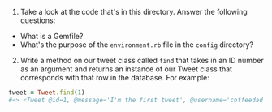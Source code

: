 1. Take a look at the code that's in this directory. Answer the following questions:
  * What is a Gemfile?
  * What's the purpose of the `environment.rb` file in the `config` directory?
  
2. Write a method on our tweet class called `find` that takes in an ID number as an argument and returns an instance of our Tweet class that corresponds with that row in the database.
For example:

```ruby
tweet = Tweet.find(1)
#=> <Tweet @id=1, @message='I'm the first tweet', @username='coffeedad'>
```
